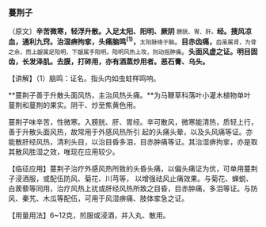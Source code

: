 ### 蔓荆子

（原文〕**辛苦微寒，轻浮升散。入足太阳、阳明、厥阴** <small>膀胱、胃、肝。</small>**经。搜风凉血，通利九窍。治湿痹拘挛，头痛脑鸣<sup>(1)</sup>，**<small>太阳脉络于脑</small>。**目赤齿痛，**<small>齿虽属肾，为骨之余，而上龈属足阳明，下龈属手阳明。阳明风热上攻，则动摇肿痛</small>。**头面风虚之证。明目固齿，长发泽肌。去膜，打碎用，亦有酒蒸炒用者。恶石膏、乌头。**

【讲解】（1）脑鸣：证名。指头内如虫蛀样鸣响。

**蔓荆子善于升散头面风热，主治风热头痛。**为马鞭草科落叶小灌木植物单叶蔓荆和蔓荆的果实。阴干、炒至焦黄色用。

蔓荆子味辛苦，性微寒。入膀胱、肝、胃经。辛可散风，微寒能清热，质轻上行，善于升散头面风热，故常用于外感风热所引
起的头痛头晕，以及头风痛等证。亦能散肝经风热，清利头目，以治目昏多泪，目赤肿痛等证。其治湿痹拘挛，亦是取其散风胜湿之效，唯现在应用较少。

【临征应用】蔓荆子治疗外感风热所致的头昏头痛，以偏头痛证为优，可单用蔓荆子浸酒服，或配伍防风、菊花、川芎等，
以增强祛风止痛效果。与菊花、蝉蜕、白蒺藜等同用，治疗风热上扰或肝经风热所致之目昏，目赤肿痛，多泪等证。与防风、秦艽、木瓜等配伍，可用于风湿痹痛、肢体挛急之证。

【用量用法】6~12克，煎服或浸酒，并入丸、散用。	
